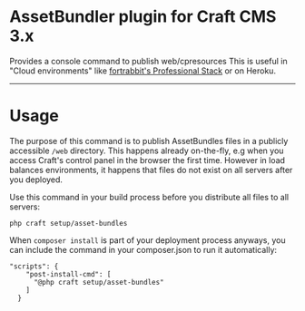# AssetBundler plugin for Craft CMS 3.x

Provides a console command to publish web/cpresources
This is useful in "Cloud environments" like [fortrabbit's Professional Stack](https://www.fortrabbit.com/pricing-pro) or on Heroku.

---

# Usage

The purpose of this command is to publish AssetBundles files in a publicly accessible `/web` directory.
This happens already on-the-fly, e.g when you access Craft's control panel in the browser the first time. 
However in load balances environments, it happens that files do not exist on all servers after you deployed.

Use this command in your build process before you distribute all files to all servers:
```
php craft setup/asset-bundles
```

When `composer install` is part of your deployment process anyways, you can include the command in your composer.json to run it automatically:
```
"scripts": {    
    "post-install-cmd": [
      "@php craft setup/asset-bundles"
    ]
  }
```
